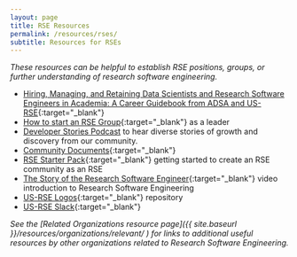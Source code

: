 ```yaml
---
layout: page
title: RSE Resources
permalink: /resources/rses/
subtitle: Resources for RSEs
---
```


_These resources can be helpful to establish RSE positions, groups, or further understanding of research software engineering._

 - [Hiring, Managing, and Retaining Data Scientists and Research Software Engineers in Academia: A Career Guidebook from ADSA and US-RSE](https://zenodo.org/record/8274378){:target="_blank"}
 - [How to start an RSE Group](https://www.software.ac.uk/blog/2019-08-19-how-do-you-start-rse-group){:target="_blank"} as a leader
 - [Developer Stories Podcast](https://rseng.github.io/devstories/) to hear diverse stories of growth and discovery from our community.
 - [Community Documents](https://github.com/USRSE/usrse.github.io/wiki){:target="_blank"}
 - [RSE Starter Pack](http://rseng.github.io/starter-pack/#/){:target="_blank"} getting started to create an RSE community as an RSE
 - [The Story of the Research Software Engineer](https://www.youtube.com/watch?v=trAfA9VWLTQ){:target="_blank"} video introduction to Research Software Engineering
 - [US-RSE Logos](https://github.com/usrse/logo){:target="_blank"} repository
 - [US-RSE Slack](https://usrse.slack.com/){:target="_blank"}
 
 _See the [Related Organizations resource page]({{ site.baseurl }}/resources/organizations/relevant/ ) for links to additional useful resources by other organizations related to Research Software Engineering._
